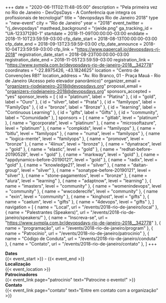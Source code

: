 +++
date = "2020-06-11T02:11:48-05:00"
description = "Pela primeira vez no Rio de Janeiro - DevOpsDays - A Conferência que integra os profissionais de tecnologia!"
title = "devopsdays Rio de Janeiro 2018"
type = "new-event"
city = "Rio de Janeiro"
year = "2018"
event_twitter = "rj_devopsdays"
masthead_background = "rjwide.png"
ga_tracking_id = "UA-123371280-1"
startdate = 2018-11-09T00:00:00-03:00
enddate = 2018-11-10T23:59:59-03:00
cfp_date_start = 2018-08-13T00:00:00-03:00
cfp_date_end = 2018-09-13T23:59:59-03:00
cfp_date_announce = 2018-10-04T23:59:59-03:00
cfp_link = "https://www.papercall.io/devopsdays-rj-2018"
registration_date_start = 2018-08-23T00:00:00-03:00
registration_date_end = 2018-11-05T23:59:59-03:00
registration_link = "https://www.sympla.com.br/devopsdays-rio-de-janeiro-2018__342778"
coordinates = "-22.8975426, -43.1824625"
location = "Centro de Convenções RB1"
location_address = "Av. Rio Branco, 01 - Praça Mauá - Rio de Janeiro (Acesso pelo elevador panorâmico)"
organizer_email = "organizers-riodejaneiro-2018@devopsdays.org"
proposal_email = "organizers-riodejaneiro-2018@devopsdays.org"
sponsors_accepted = "yes"
sponsor_levels = [
    { id = "platinum", label = "Platina" },
    { id = "gold", label = "Ouro" },
    { id = "silver", label = "Prata" },
    { id = "familyops", label = "FamilyOps" },
    { id = "bronze", label = "Bronze" },
    { id = "learning", label = "Continuous Learning" },
    { id = "gifts", label = "Gifts" },
    { id = "community", label = "Comunidade" },
]
sponsors = [
    { name = "gitlab", level = "platinum" },
    { name = "igcorporate", level = "platinum" },
    { name = "microsoftazure", level = "platinum" },
    { name = "compkids", level = "familyops" },
    { name = "bitlu", level = "familyops" },
    { name = "numa", level = "familyops" },
    { name = "logica-mente", level = "familyops" },
    { name = "promove", level = "bronze" },
    { name = "4linux", level = "bronze" },
    { name = "dynatrace", level = "gold" },
    { name = "elastic", level = "gold" },
    { name = "redhat-before-20190528", level = "gold" },
    { name = "markway", level = "gold" },
    { name = "appdynamics-before-20190121", level = "gold" },
    { name = "radix", level = "gold" },
    { name = "knowledge21", level = "silver" },
    { name = "daitan-group", level = "silver" },
    { name = "sonatype-before-20190121", level = "silver" },
    { name = "stone-pagamentos", level = "bronze" },
    { name = "alura", level = "learning" },
    { name = "adaptnow", level = "learning" },
    { name = "imasters", level = "community" },
    { name = "womenindevops", level = "community" },
    { name = "wwcoderecife", level = "community" },
    { name = "exin", level = "community" },
    { name = "kinghost", level = "gifts" },
    { name = "caelum", level = "gifts" },
    { name = "4devops", level = "gifts" },
]
navigation = [
    { name = "Local", url = "/events/2018-rio-de-janeiro/local" },
    { name = "Palestrantes (Speakers)", url = "/events/2018-rio-de-janeiro/speakers/" },
    { name = "Inscreva-se", url = "https://www.sympla.com.br/devopsdays-rio-de-janeiro-2018__342778" },
    { name = "programação", url = "/events/2018-rio-de-janeiro/program" },
    { name = "Patrocínio", url = "/events/2018-rio-de-janeiro/patrocinio" },
    { name = "Código de Conduta", url = "/events/2018-rio-de-janeiro/conduta" },
    { name = "Contato", url = "/events/2018-rio-de-janeiro/contato" },
]
+++
<!-- <div style="text-align:center;">
  {{< event_logo >}}
</div> -->

<div class = "row">
  <div class = "col-md-2">
    <strong>Dates</strong>
  </div>
  <div class = "col-md-8">
    {{< event_start >}} - {{< event_end >}}
  </div>
</div>

<div class = "row">
  <div class = "col-md-2">
    <strong>Localização</strong>
  </div>
  <div class = "col-md-8">
    {{< event_location >}}
  </div>
</div>

<!-- <div class = "row">
  <div class = "col-md-2">
    <strong>Register</strong>
  </div>
  <div class = "col-md-8">
    {{< event_link page="registration" text="Register to attend the conference!" >}}
  </div>
</div> -->

<!-- <div class = "row">
  <div class = "col-md-2">
    <strong>Propose</strong>
  </div>
  <div class = "col-md-8">
    {{< event_link page="propose" text="Propose a talk!" >}}
  </div>
</div> -->

<!-- <div class = "row">
  <div class = "col-md-2">
    <strong>Program</strong>
  </div>
  <div class = "col-md-8">
    View the {{< event_link page="program" text="program." >}}
  </div>
</div> -->

<!-- <div class = "row">
  <div class = "col-md-2">
    <strong>Programação</strong>
  </div>
  <div class = "col-md-8">
    {{< event_link page="program" text="Veja a programação completa" >}}
  </div>
</div> -->


<!-- <div class = "row">
  <div class = "col-md-2">
    <strong>Speakers</strong>
  </div>
  <div class = "col-md-8">
    Check out the {{< event_link page="speakers" text="speakers!" >}}
  </div>
</div> -->

<div class = "row">
  <div class = "col-md-2">
    <strong>Patrocinadores</strong>
  </div>
  <div class = "col-md-8">
    {{< event_link page="patrocinio" text="Patrocine o evento!" >}}
  </div>
</div>

<div class = "row">
  <div class = "col-md-2">
    <strong>Contato</strong>
  </div>
  <div class = "col-md-8">
    {{< event_link page="contato" text="Entre em contato com a organização" >}}
  </div>
</div>


<!-- Uncomment if you added your city twitter name -->
<!--
{{< event_twitter >}}
-->
